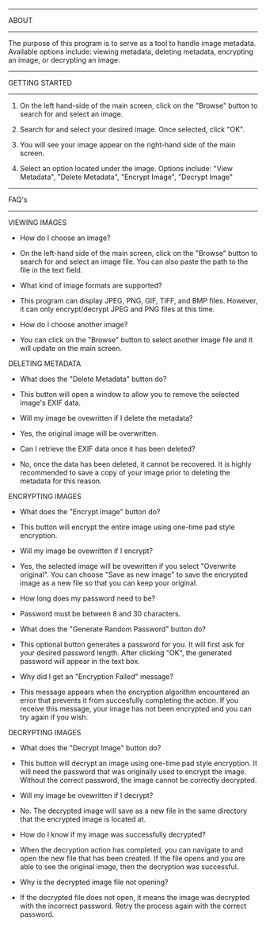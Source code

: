 
*************************
ABOUT 
*************************

The purpose of this program is to serve as a tool to handle 
image metadata. Available options include: viewing metadata,
deleting metadata, encrypting an image, or decrypting an image.


*************************
GETTING STARTED 
*************************

1. On the left hand-side of the main screen, click on the "Browse" 
   button to search for and select an image. 

2. Search for and select your desired image. Once selected, click "OK".

3. You will see your image appear on the right-hand side of the main screen.

4. Select an option located under the image. Options include: 
   "View Metadata", "Delete Metadata", "Encrypt Image", "Decrypt Image"


*************************
FAQ's
*************************


VIEWING IMAGES

* How do I choose an image?

- On the left-hand side of the main screen, click on the "Browse" 
  button to search for and select an image file. You can also paste
  the path to the file in the text field.


* What kind of image formats are supported?

- This program can display JPEG, PNG, GIF, TIFF, and BMP files.
  However, it can only encrypt/decrypt JPEG and PNG files at this time.


* How do I choose another image?

- You can click on the "Browse" button to select another image file 
  and it will update on the main screen.



DELETING METADATA

* What does the "Delete Metadata" button do?

- This button will open a window to allow you to remove the selected image's EXIF data.


* Will my image be ovewritten if I delete the metadata?

- Yes, the original image will be overwritten. 


* Can I retrieve the EXIF data once it has been deleted?

- No, once the data has been deleted, it cannot be recovered. It is highly recommended 
  to save a copy of your image prior to deleting the metadata for this reason.



ENCRYPTING IMAGES

* What does the "Encrypt Image" button do?

- This button will encrypt the entire image using one-time pad style encryption.


* Will my image be ovewritten if I encrypt?

- Yes, the selected image will be ovewritten if you select "Overwrite original".
  You can choose "Save as new image" to save the encrypted image as a new file
  so that you can keep your original.

* How long does my password need to be? 

- Password must be between 8 and 30 characters.


* What does the "Generate Random Password" button do?

- This optional button generates a password for you. It will first
  ask for your desired password length. After clicking "OK", the
  generated password will appear in the text box.


* Why did I get an "Encryption Failed" message?

- This message appears when the encryption algorithm encountered an 
  error that prevents it from succesfully completing the action. If
  you receive this message, your image has not been encrypted and 
  you can try again if you wish.



DECRYPTING IMAGES

* What does the "Decrypt Image" button do?

- This button will decrypt an image using one-time pad style encryption. It will 
  need the password that was originally used to encrypt the image. Without the 
  correct password, the image cannot be correctly decrypted.

* Will my image be ovewritten if I decrypt?

- No. The decrypted image will save as a new file in the same directory that
  the encrypted image is located at.


* How do I know if my image was successfully decrypted?

- When the decryption action has completed, you can navigate to and open the new 
  file that has been created. If the file opens and you are able to see the 
  original image, then the decryption was successful. 


* Why is the decrypted image file not opening?

- If the decrypted file does not open, it means the image was decrypted with the
  incorrect password. Retry the process again with the correct password.
